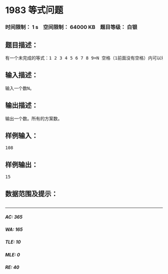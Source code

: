 # 1983 等式问题    
### 时间限制： 1 s&nbsp;&nbsp;&nbsp;&nbsp;空间限制： 64000 KB&nbsp;&nbsp;&nbsp;&nbsp;题目等级： 白银  
## 题目描述：  

<pre>
有一个未完成的等式：1 2 3 4 5 6 7 8 9=N 空格（1前面没有空格）内可以填入+,-,也可以不填。 编程找出输入某个整数 N 后使等式成立的所有方案的总数。保证有解。
</pre>
  
  
## 输入描述：  

<pre>
输入一个数N。
</pre>
  
  
## 输出描述：  

<pre>
输出一个数。所有的方案数。
</pre>
  
  
## 样例输入：  

<pre>
108
</pre>
  
  
## 样例输出：  

<pre>
15
</pre>
  
  
## 数据范围及提示：  

<pre>
</pre>
  
  
***  

##### AC: 365  
##### WA: 165  
##### TLE: 10  
##### MLE: 0  
##### RE: 40  

